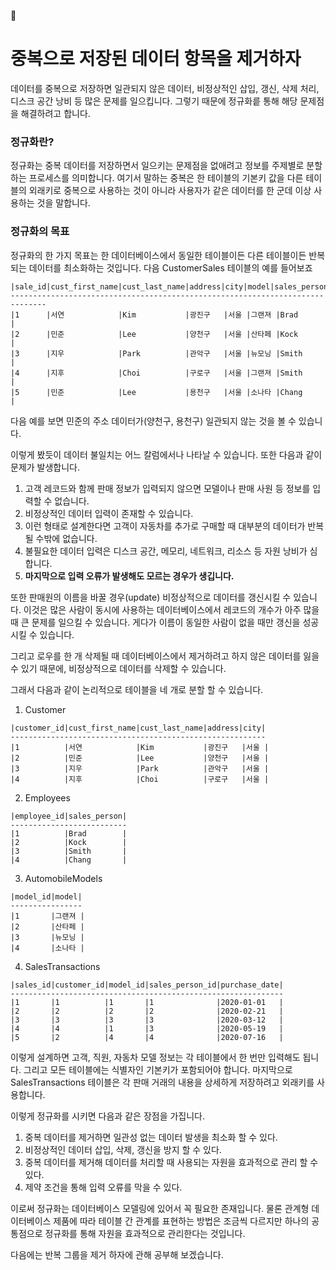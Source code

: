 

# 중복으로 저장된 데이터 항목을 제거하자

 데이터를 중복으로 저장하면 일관되지 않은 데이터, 비정상적인 삽입, 갱신, 삭제 처리, 디스크 공간 낭비 등 많은 문제를 일으킵니다. 그렇기 때문에 정규화릍 통해 해당 문제점을 해결하려고 합니다.

### 정규화란?

 정규화는 중복 데이터를 저장하면서 일으키는 문제점을 없애려고 정보를 주제별로 분할하는 프로세스를 의미합니다. 여기서 말하는 중복은 한 테이블의 기본키 값을 다른 테이블의 외래키로 중복으로 사용하는 것이 아니라 사용자가 같은 데이터를 한 군데 이상 사용하는 것을 말합니다.

### 정규화의 목표

 정규화의 한 가지 목표는 한 데이터베이스에서 동일한 테이블이든 다른 테이블이든 반복되는 데이터를 최소화하는 것입니다. 다음 CustomerSales 테이블의 예를 들어보죠

```
|sale_id|cust_first_name|cust_last_name|address|city|model|sales_person|
------------------------------------------------------------------------------
|1      |서연            |Kim           |광진구   |서울 |그랜져 |Brad        |
|2      |민준            |Lee           |양천구   |서울 |산타페 |Kock        |
|3      |지우            |Park          |관악구   |서울 |뉴모닝 |Smith       |
|4      |지후            |Choi          |구로구   |서울 |그랜져 |Smith       |
|5      |민준            |Lee           |용천구   |서울 |소나타 |Chang       |
```

 다음 예를 보면 민준의 주소 데이터가(양천구, 용천구) 일관되지 않는 것을 볼 수 있습니다. 

 이렇게 봤듯이 데이터 불일치는 어느 칼럼에서나 나타날 수 있습니다. 또한 다음과 같이 문제가 발생합니다.

1. 고객 레코드와 함께 판매 정보가 입력되지 않으면 모델이나 판매 사원 등 정보를 입력할 수 없습니다.
2. 비정상적인 데이터 입력이 존재할 수 있습니다.
3. 이런 형태로 설계한다면 고객이 자동차를 추가로 구매할 때 대부분의 데이터가 반복될 수밖에 없습니다.
4. 불필요한 데이터 입력은 디스크 공간, 메모리, 네트워크, 리소스 등 자원 낭비가 심합니다.
5. **마지막으로 입력 오류가 발생해도 모르는 경우가 생깁니다.**

 또한 판매원의 이름을 바꿀 경우(update) 비정상적으로 데이터를 갱신시킬 수 있습니다. 이것은 많은 사람이 동시에 사용하는 데이터베이스에서 레코드의 개수가 아주 많을 때 큰 문제를 일으킬 수 있습니다. 게다가 이름이 동일한 사람이 없을 때만 갱신을 성공 시킬 수 있습니다.

 그리고 로우를 한 개 삭제될 때 데이터베이스에서 제거하려고 하지 않은 데이터를 잃을 수 있기 때문에, 비정상적으로 데이터를 삭제할 수 있습니다.

 그래서 다음과 같이 논리적으로 테이블을 네 개로 분할 할 수 있습니다.

1. Customer

```
|customer_id|cust_first_name|cust_last_name|address|city|
---------------------------------------------------------
|1          |서연            |Kim           |광진구   |서울 |
|2          |민준            |Lee           |양천구   |서울 |
|3          |지우            |Park          |관악구   |서울 |
|4          |지후            |Choi          |구로구   |서울 |
```

2. Employees

```
|employee_id|sales_person|
--------------------------
|1          |Brad        |
|2          |Kock        |
|3          |Smith       |
|4          |Chang       |
```

3. AutomobileModels

```
|model_id|model|
----------------
|1       |그랜져 |
|2       |산타페 |
|3       |뉴모닝 |
|4       |소나타 |
```

4. SalesTransactions

```
|sales_id|customer_id|model_id|sales_person_id|purchase_date|
-------------------------------------------------------------
|1       |1          |1       |1              |2020-01-01   |
|2       |2          |2       |2              |2020-02-21   |
|3       |3          |3       |3              |2020-03-12   |
|4       |4          |1       |3              |2020-05-19   |
|5       |2          |4       |4              |2020-07-16   |
```

 이렇게 설계하면 고객, 직원, 자동차 모델 정보는 각 테이블에서 한 번만 입력해도 됩니다. 그리고 모든 테이블에는 식별자인 기본키가 포함되어야 합니다. 마지막으로 SalesTransactions 테이블은 각 판매 거래의 내용을 상세하게 저장하려고 외래키를 사용합니다.

이렇게 정규화를 시키면 다음과 같은 장점을 가집니다.

1. 중복 데이터를 제거하면 일관성 없는 데이터 발생을 최소화 할 수 있다.
2. 비정상적인 데이터 삽입, 삭제, 갱신을 방지 할 수 있다.
3. 중복 데이터를 제거해 데이터를 처리할 때 사용되는 자원을 효과적으로 관리 할 수 있다.
4. 제약 조건을 통해 입력 오류를 막을 수 있다.

 이로써 정규화는 데이터베이스 모델링에 있어서 꼭 필요한 존재입니다. 물론 관계형 데이터베이스 제품에 따라 테이블 간 관계를 표현하는 방법은 조금씩 다르지만 하나의 공통점으로 정규화를 통해 자원을 효과적으로 관리한다는 것입니다. 

 다음에는 반복 그룹을 제거 하자에 관해 공부해 보겠습니다.